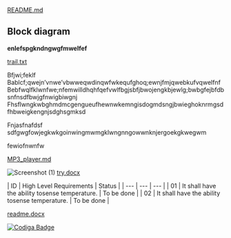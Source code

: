 [README.md](https://github.com/MonishKumar-V/Sampple/files/8145992/README.md)
## Block diagram

**enlefspgkndngwgfmwelfef**












[trail.txt](https://github.com/MonishKumar-V/Sampple/files/8099853/trail.txt)






Bfjwi;feklf
      		Bablcf;qwejn’vnwe’vbwweqwdinqwfwkequfghoq;ewnjfmjqwebkufvqwelfnf
Bebfwqlfklwnfwe;nfemwilldhqhfqefvwlfbgjsbfjbwojengkbjewlg;bwbgfejbfdbsnfnsdfbwjgfnwigbiwgnj
Fhsflwngkwbghmdmcgengueufhewnwkemngisdogmdsngjbwieghoknrmgsdfhbweigkengnjsdghsgmksd

Fnjasfnafdsf
		sdfgwgfowjegkwkgoinwingmwmgklwngnngowwnknjergoekgkwegwm

fewiofnwnfw	























































[MP3_player.md](https://github.com/MonishKumar-V/Sampple/files/8102760/MP3_player.md)


































![Screenshot (1)](https://user-images.githubusercontent.com/75168665/154745754-dbb30953-f68e-472f-ace3-cf40d839ffd8.png)
[try.docx](https://github.com/MonishKumar-V/Sampple/files/8099709/try.docx)





| ID |
High Level Requirements |
Status |
| --- | --- | --- |
| 01 |
It shall have the ability tosense temperature.
 |
To be done |
|
02 |
It shall have the ability tosense temperature.
 |
To be done |












[readme.docx](https://github.com/MonishKumar-V/Sampple/files/8142764/readme.docx)















[![Codiga Badge](https://api.codiga.io/project/31268/score/svg)](https://app.codiga.io/public/project/31268/M1_Bill-estimator_utility/dashboard)

